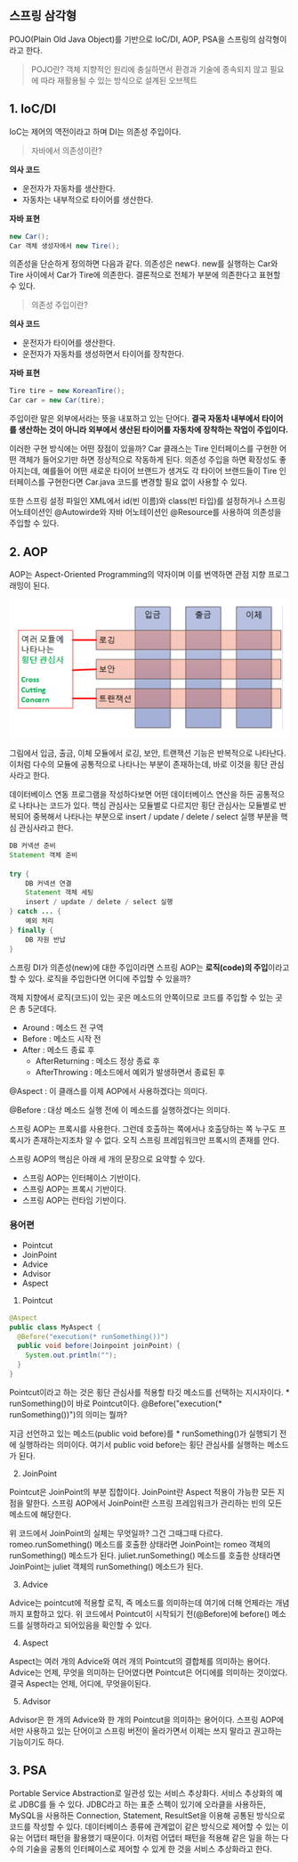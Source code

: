 ## 스프링 삼각형

POJO(Plain Old Java Object)를 기반으로 IoC/DI, AOP, PSA을 스프링의 삼각형이라고 한다.

> POJO란? 객체 지향적인 원리에 충실하면서 환경과 기술에 종속되지 않고 필요에 따라 재활용될 수 있는 방식으로 설계된 오브젝트

## 1. IoC/DI

IoC는 제어의 역전이라고 하며 DI는 의존성 주입이다.

> 자바에서 의존성이란?

**의사 코드**

- 운전자가 자동차를 생산한다.
- 자동차는 내부적으로 타이어를 생산한다.

**자바 표현**

```java
new Car();
Car 객체 생성자에서 new Tire();
```

의존성을 단순하게 정의하면 다음과 같다. 의존성은 new다. new를 실행하는 Car와 Tire 사이에서 Car가 Tire에 의존한다. 결론적으로 전체가 부분에 의존한다고 표현할 수 있다.

> 의존성 주입이란?

**의사 코드**

- 운전자가 타이어를 생산한다.
- 운전자가 자동차를 생성하면서 타이어를 장착한다.

**자바 표현**

```java
Tire tire = new KoreanTire();
Car car = new Car(tire);
```

주입이란 말은 외부에서라는 뜻을 내포하고 있는 단어다. **결국 자동차 내부에서 타이어를 생산하는 것이 아니라 외부에서 생산된 타이어를 자동차에 장착하는 작업이 주입이다.**

이러한 구현 방식에는 어떤 장점이 있을까? Car 클래스는 Tire 인터페이스를 구현한 어떤 객체가 들어오기만 하면 정상적으로 작동하게 된다. 의존성 주입을 하면 확장성도 좋아지는데, 예를들어 어떤 새로운 타이어 브랜드가 생겨도 각 타이어 브랜드들이 Tire 인터페이스를 구현한다면 Car.java 코드를 변경할 필요 없이 사용할 수 있다.

또한 스프링 설정 파일인 XML에서 id(빈 이름)와 class(빈 타입)를 설정하거나 스프링 어노테이션인 @Autowirde와 자바 어노테이션인 @Resource를 사용하여 의존성을 주입할 수 있다.

## 2. AOP

AOP는 Aspect-Oriented Programming의 약자이며 이를 번역하면 관점 지향 프로그래밍이 된다.

![img](https://github.com/dilmah0203/TIL/blob/main/Image/AOP1.png)

그림에서 입금, 출금, 이체 모듈에서 로깅, 보안, 트랜잭션 기능은 반복적으로 나타난다. 이처럼 다수의 모듈에 공통적으로 나타나는 부분이 존재하는데, 바로 이것을 횡단 관심사라고 한다.

데이터베이스 연동 프로그램을 작성하다보면 어떤 데이터베이스 연산을 하든 공통적으로 나타나는 코드가 있다. 핵심 관심사는 모듈별로 다르지만 횡단 관심사는 모듈별로 반복되어 중복해서 나타나는 부분으로 insert / update / delete / select 실행 부분을 핵심 관심사라고 한다. 

```java
DB 커넥션 준비
Statement 객체 준비

try {
    DB 커넥션 연결
    Statement 객체 세팅
    insert / update / delete / select 실행
} catch ... {
    예외 처리
} finally {
    DB 자원 반납
}
```

스프링 DI가 의존성(new)에 대한 주입이라면 스프링 AOP는 **로직(code)의 주입**이라고 할 수 있다. 로직을 주입한다면 어디에 주입할 수 있을까?

객체 지향에서 로직(코드)이 있는 곳은 메소드의 안쪽이므로 코드를 주입할 수 있는 곳은 총 5군데다.

- Around : 메소드 전 구역
- Before : 메소드 시작 전
- After : 메소드 종료 후
  - AfterReturning : 메소드 정상 종료 후
  - AfterThrowing : 메소드에서 예외가 발생하면서 종료된 후

@Aspect : 이 클래스를 이제 AOP에서 사용하겠다는 의미다.

@Before : 대상 메소드 실행 전에 이 메소드를 실행하겠다는 의미다.

스프링 AOP는 프록시를 사용한다. 그런데 호출하는 쪽에서나 호출당하는 쪽 누구도 프록시가 존재하는지조차 알 수 없다. 오직 스프링 프레임워크만 프록시의 존재를 안다.

스프링 AOP의 핵심은 아래 세 개의 문장으로 요약할 수 있다.

- 스프링 AOP는 인터페이스 기반이다.
- 스프링 AOP는 프록시 기반이다.
- 스프링 AOP는 런타임 기반이다.

### 용어편

- Pointcut
- JoinPoint
- Advice
- Advisor
- Aspect

1. Pointcut

```java
@Aspect
public class MyAspect {
  @Before("execution(* runSomething())")
  public void before(Joinpoint joinPoint) {
    System.out.println("");
  }
}
```

Pointcut이라고 하는 것은 횡단 관심사를 적용할 타깃 메소드를 선택하는 지시자이다. * runSomething()이 바로 Pointcut이다. @Before("execution(* runSomething())")의 의미는 뭘까?

지금 선언하고 있는 메소드(public void before)를 * runSomething()가 실행되기 전에 실행하라는 의미이다. 여기서 public void before는 횡단 관심사를 실행하는 메소드가 된다.

2. JoinPoint

Pointcut은 JoinPoint의 부분 집합이다. JoinPoint란 Aspect 적용이 가능한 모든 지점을 말한다. 스프링 AOP에서 JoinPoint란 스프링 프레임워크가 관리하는 빈의 모든 메소드에 해당한다. 

위 코드에서 JoinPoint의 실체는 무엇일까? 그건 그때그때 다르다. romeo.runSomething() 메소드를 호출한 상태라면 JoinPoint는 romeo 객체의 runSomething() 메소드가 된다. juliet.runSomething() 메소드를 호출한 상태라면 JoinPoint는 juliet 객체의 runSomething() 메소드가 된다.

3. Advice

Advice는 pointcut에 적용할 로직, 즉 메소드를 의미하는데 여기에 더해 언제라는 개념까지 포함하고 있다. 위 코드에서 Pointcut이 시작되기 전(@Before)에 before() 메소드를 실행하라고 되어있음을 확인할 수 있다. 

4. Aspect

Aspect는 여러 개의 Advice와 여러 개의 Pointcut의 결합체를 의미하는 용어다. Advice는 언제, 무엇을 의미하는 단어였다면 Pointcut은 어디에를 의미하는 것이었다. 결국 Aspect는 언제, 어디에, 무엇을이된다.

5. Advisor

Advisor은 한 개의 Advice와 한 개의 Pointcut을 의미하는 용어이다. 스프링 AOP에서만 사용하고 있는 단어이고 스프링 버전이 올라가면서 이제는 쓰지 말라고 권고하는 기능이기도 하다.

## 3. PSA

Portable Service Abstraction로 일관성 있는 서비스 추상화다. 서비스 추상화의 예로 JDBC를 들 수 있다. JDBC라고 하는 표준 스펙이 있기에 오라클을 사용하든, MySQL을 사용하든 Connection, Statement, ResultSet을 이용해 공통된 방식으로 코드를 작성할 수 있다. 데이터베이스 종류에 관계없이 같은 방식으로 제어할 수 있는 이유는 어댑터 패턴을 활용했기 때문이다. 이처럼 어댑터 패턴을 적용해 같은 일을 하는 다수의 기술을 공통의 인터페이스로 제어할 수 있게 한 것을 서비스 추상화라고 한다.


